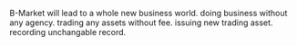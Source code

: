  
 B-Market will lead to a whole new business world. 
 doing business without any agency.
 trading any assets without fee.
 issuing new trading asset.
 recording unchangable record.
 
